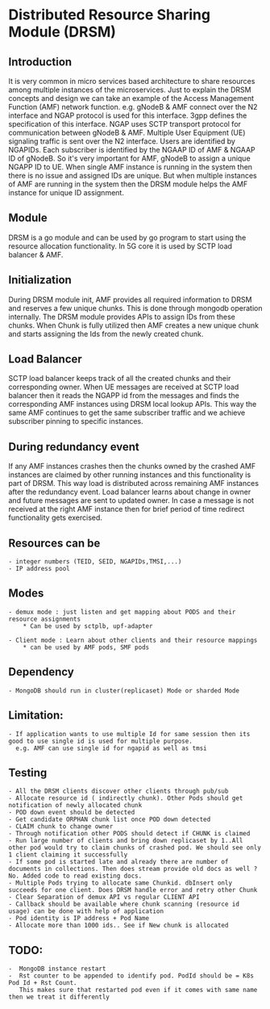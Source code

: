 <!--
SPDX-FileCopyrightText: 2022 Open Networking Foundation <info@opennetworking.org>

SPDX-License-Identifier: Apache-2.0

-->
# Distributed Resource Sharing Module (DRSM)

## Introduction
It is very common in micro services based architecture to share resources among multiple instances of the microservices. Just to explain the DRSM concepts and design we can take an example of the Access Management Function (AMF) network function. e.g. gNodeB & AMF connect over the N2 interface and NGAP protocol is used for this interface. 3gpp defines the specification of this interface. NGAP uses SCTP transport protocol for communication between gNodeB & AMF. Multiple User Equipment (UE) signaling traffic is sent over the N2 interface. Users are identified by NGAPIDs. Each subscriber is identified by the NGAAP ID of AMF & NGAAP ID of gNodeB.
So it's very important for AMF, gNodeB to assign a unique NGAPP ID to UE.  When single AMF instance is running in the system then there is no issue and assigned IDs are unique. But when multiple instances of AMF are running in the system then the DRSM module helps the AMF instance for unique ID assignment. 

## Module 
DRSM is a go module and can be used by go program to start using the resource allocation functionality. In 5G core it is used by SCTP load balancer & AMF.

## Initialization
During DRSM module init, AMF provides all required information to DRSM and reserves a few unique chunks. This is done through mongodb operation internally. The DRSM module provides APIs to assign IDs from these chunks. When Chunk is fully utilized then AMF creates a new unique chunk and starts assigning the Ids from the newly created chunk.

## Load Balancer 
SCTP load balancer keeps track of all the created chunks and their corresponding owner. When UE messages are received at SCTP load balancer then it reads the NGAPP id from the messages and finds the corresponding AMF instances using DRSM local lookup APIs.  This way the same AMF continues to get the same subscriber traffic and we achieve subscriber pinning to specific instances.

## During redundancy event
If any AMF instances crashes then the chunks owned by the crashed AMF instances are claimed by other running instances and this functionality is part of DRSM. This way load is distributed across remaining AMF instances after the redundancy event. Load balancer learns about change in owner and future messages are sent to updated owner.  In case a message is not received at the right AMF instance then for brief period of time redirect functionality gets exercised. 

## Resources can be
    - integer numbers (TEID, SEID, NGAPIDs,TMSI,...)
    - IP address pool

## Modes
    - demux mode : just listen and get mapping about PODS and their resource assignments
        * Can be used by sctplb, upf-adapter

    - Client mode : Learn about other clients and their resource mappings
        * can be used by AMF pods, SMF pods

## Dependency
    
    - MongoDB should run in cluster(replicaset) Mode or sharded Mode

## Limitation:
    - If application wants to use multiple Id for same session then its good to use single id is used for multiple purpose.
      e.g. AMF can use single id for ngapid as well as tmsi

## Testing
    
    - All the DRSM clients discover other clients through pub/sub
    - Allocate resource id ( indirectly chunk). Other Pods should get notification of newly allocated chunk
    - POD down event should be detected
    - Get candidate ORPHAN chunk list once POD down detected
    - CLAIM chunk to change owner
    - Through notification other PODS should detect if CHUNK is claimed
    - Run large number of clients and bring down replicaset by 1..All other pod would try to claim chunks of crashed pod. We should see only 1 client claiming it successfully
    - If some pod is started late and already there are number of documents in collections. Then does stream provide old docs as well ? No. Added code to read existing docs.
    - Multiple Pods trying to allocate same Chunkid. dbInsert only succeeds for one client. Does DRSM handle error and retry other Chunk
    - Clear Separation of demux API vs regular CLIENT API
    - Callback should be available where chunk scanning (resource id usage) can be done with help of application
    - Pod identity is IP address + Pod Name
    - Allocate more than 1000 ids.. See if New chunk is allocated

## TODO:
    -  MongoDB instance restart
    -  Rst counter to be appended to identify pod. PodId should be = K8s Pod Id + Rst Count.
       This makes sure that restarted pod even if it comes with same name then we treat it differently
